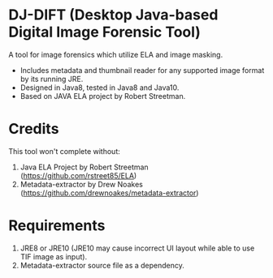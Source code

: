 # DJ-DIFT (Desktop Java-based Digital Image Forensic Tool)
A tool for image forensics which utilize ELA and image masking.
* Includes metadata and thumbnail reader for any supported image format by its running JRE.
* Designed in Java8, tested in Java8 and Java10.
* Based on JAVA ELA project by Robert Streetman.

# Credits
This tool won't complete without:
1.  Java ELA Project by Robert Streetman (https://github.com/rstreet85/ELA)
2.  Metadata-extractor by Drew Noakes (https://github.com/drewnoakes/metadata-extractor)

# Requirements
1.  JRE8 or JRE10 (JRE10 may cause incorrect UI layout while able to use TIF image as input).
2.  Metadata-extractor source file as a dependency.
